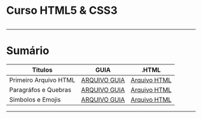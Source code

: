 # Curso HTML5 & CSS3

<img src="https://i0.wp.com/www.comicbookrevolution.com/wp-content/uploads/2023/08/Boruto-Two-Blue-Vortex-Chapter-1-Boruto.jpg?fit=1540%2C705&ssl=1" alt="" widht=45>

---

# Sumário

| Titulos | GUIA |.HTML |
|---------|-------|-------|
| Primeiro Arquivo HTML | [ARQUIVO GUIA](./exercicios.001/README.md) | [Arquivo HTML](./exercicios.001/index.html) |
| Paragráfos e Quebras | [ARQUIVO GUIA](./exercicios.002/README.md) |[Arquivo HTML](./exercicios.002/index.html) |
| Simbolos e Emojis | [ARQUIVO GUIA](./exercicios.003/README.md) | [Arquivo HTML](./exercicios.003/index.html) |

---